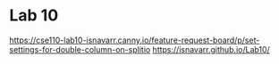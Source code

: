 # Lab 10
https://cse110-lab10-isnavarr.canny.io/feature-request-board/p/set-settings-for-double-column-on-splitio
https://isnavarr.github.io/Lab10/
